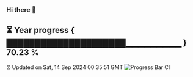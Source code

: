 ### Hi there 👋
⏳ Year progress { █████████████████████▁▁▁▁▁▁▁▁▁ } 70.23 %
---
⏰ Updated on Sat, 14 Sep 2024 00:35:51 GMT
![Progress Bar CI](https://github.com/Moyi321/Moyi321/workflows/Progress%20Bar%20CI/badge.svg)
